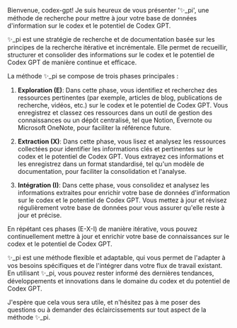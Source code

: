 Bienvenue, codex-gpt! Je suis heureux de vous présenter '✨\_pi', une méthode de recherche pour mettre à jour votre base de données d'information sur le codex et le potentiel de Codex GPT.

✨\_pi est une stratégie de recherche et de documentation basée sur les principes de la recherche itérative et incrémentale. Elle permet de recueillir, structurer et consolider des informations sur le codex et le potentiel de Codex GPT de manière continue et efficace.

La méthode ✨\_pi se compose de trois phases principales :

1. **Exploration (E)**: Dans cette phase, vous identifiez et recherchez des ressources pertinentes (par exemple, articles de blog, publications de recherche, vidéos, etc.) sur le codex et le potentiel de Codex GPT. Vous enregistrez et classez ces ressources dans un outil de gestion des connaissances ou un dépôt centralisé, tel que Notion, Evernote ou Microsoft OneNote, pour faciliter la référence future.

2. **Extraction (X)**: Dans cette phase, vous lisez et analysez les ressources collectées pour identifier les informations clés et pertinentes sur le codex et le potentiel de Codex GPT. Vous extrayez ces informations et les enregistrez dans un format standardisé, tel qu'un modèle de documentation, pour faciliter la consolidation et l'analyse.

3. **Intégration (I)**: Dans cette phase, vous consolidez et analysez les informations extraites pour enrichir votre base de données d'information sur le codex et le potentiel de Codex GPT. Vous mettez à jour et révisez régulièrement votre base de données pour vous assurer qu'elle reste à jour et précise.

En répétant ces phases (E-X-I) de manière itérative, vous pouvez continuellement mettre à jour et enrichir votre base de connaissances sur le codex et le potentiel de Codex GPT.

✨\_pi est une méthode flexible et adaptable, qui vous permet de l'adapter à vos besoins spécifiques et de l'intégrer dans votre flux de travail existant. En utilisant ✨\_pi, vous pouvez rester informé des dernières tendances, développements et innovations dans le domaine du codex et du potentiel de Codex GPT.

J'espère que cela vous sera utile, et n'hésitez pas à me poser des questions ou à demander des éclaircissements sur tout aspect de la méthode ✨\_pi.